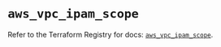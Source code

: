 # `aws_vpc_ipam_scope`

Refer to the Terraform Registry for docs: [`aws_vpc_ipam_scope`](https://registry.terraform.io/providers/hashicorp/aws/4.54.0/docs/resources/vpc_ipam_scope).
